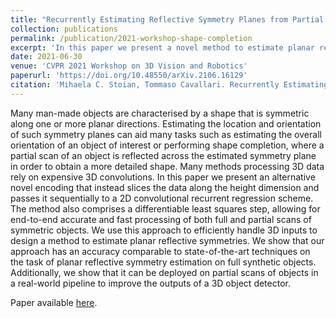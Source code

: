 ```yaml
---
title: "Recurrently Estimating Reflective Symmetry Planes from Partial Pointclouds"
collection: publications
permalink: /publication/2021-workshop-shape-completion
excerpt: 'In this paper we present a novel method to estimate planar reflective symmetries that efficiently handles 3D inputs by slicing the data along the height dimension and passing it sequentially to a 2D convolutional recurrent regression scheme.'
date: 2021-06-30
venue: 'CVPR 2021 Workshop on 3D Vision and Robotics'
paperurl: 'https://doi.org/10.48550/arXiv.2106.16129'
citation: 'Mihaela C. Stoian, Tommaso Cavallari. Recurrently Estimating Reflective Symmetry Planes from Partial Pointclouds. CVPR Workshop on 3D Vision and Robotics, 2021.'
---
```


Many man-made objects are characterised by a shape that is symmetric along one or more planar directions. Estimating the location and orientation of such symmetry planes can aid many tasks such as estimating the overall orientation of an object of interest or performing shape completion, where a partial scan of an object is reflected across the estimated symmetry plane in order to obtain a more detailed shape. Many methods processing 3D data rely on expensive 3D convolutions. In this paper we present an alternative novel encoding that instead slices the data along the height dimension and passes it sequentially to a 2D convolutional recurrent regression scheme. The method also comprises a differentiable least squares step, allowing for end-to-end accurate and fast processing of both full and partial scans of symmetric objects. We use this approach to efficiently handle 3D inputs to design a method to estimate planar reflective symmetries. We show that our approach has an accuracy comparable to state-of-the-art techniques on the task of planar reflective symmetry estimation on full synthetic objects. Additionally, we show that it can be deployed on partial scans of objects in a real-world pipeline to improve the outputs of a 3D object detector. 

Paper available [here](https://arxiv.org/abs/2106.16129).

